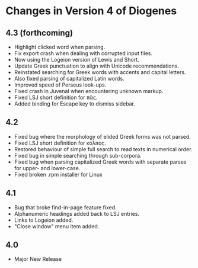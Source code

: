 # Changes in Version 4 of Diogenes

## 4.3 (forthcoming)
* Highlight clicked word when parsing.
* Fix export crash when dealing with corrupted input files.
* Now using the Logeion version of Lewis and Short.
* Update Greek punctuation to align with Unicode recommendations.
* Reinstated searching for Greek words with accents and capital letters.
* Also fixed parsing of capitalized Latin words.
* Improved speed of Perseus look-ups.
* Fixed crash in Juvenal when encountering unknown markup.
* Fixed LSJ short definition for πᾶς.
* Added binding for Escape key to dismiss sidebar.

## 4.2
* Fixed bug where the morphology of elided Greek forms was not parsed.
* Fixed LSJ short definition for κόλπος.
* Restored behaviour of simple full search to read texts in numerical order.
* Fixed bug in simple searching through sub-corpora.
* Fixed bug when parsing capitalized Greek words with separate parses for upper- and lower-case.
* Fixed broken .rpm installer for Linux

## 4.1 
* Bug that broke find-in-page feature fixed.
* Alphanumeric headings added back to LSJ entries.
* Links to Logeion added.
* "Close window" menu item added.

## 4.0 
* Major New Release


